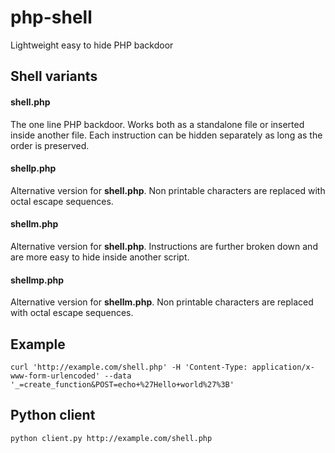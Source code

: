 # php-shell
Lightweight easy to hide PHP backdoor


## Shell variants

#### shell.php

The one line PHP backdoor. Works both as a standalone file or inserted inside another file. Each instruction can be hidden separately as long as the order is preserved.

#### shellp.php

Alternative version for **shell.php**. Non printable characters are replaced with octal escape sequences. 

#### shellm.php

Alternative version for **shell.php**. Instructions are further broken down and are more easy to hide inside another script.

#### shellmp.php

Alternative version for **shellm.php**. Non printable characters are replaced with octal escape sequences. 

## Example

    curl 'http://example.com/shell.php' -H 'Content-Type: application/x-www-form-urlencoded' --data '_=create_function&POST=echo+%27Hello+world%27%3B'

## Python client

    python client.py http://example.com/shell.php
